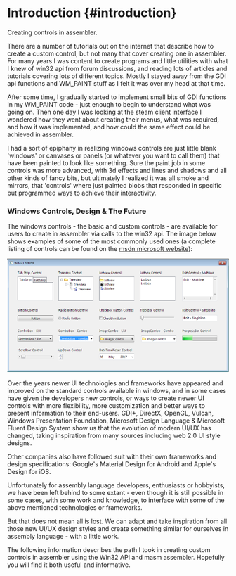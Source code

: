 # Introduction {#introduction}

Creating controls in assembler.

There are a number of tutorials out on the internet that describe how to create a custom control, but not many that cover creating one in assembler. For many years I was content to create programs and little utilities with what I knew of win32 api from forum discussions, and reading lots of articles and tutorials covering lots of different topics. Mostly I stayed away from the GDI api functions and WM\_PAINT stuff as I felt it was over my head at that time.

After some time, I gradually started to implement small bits of GDI functions in my WM\_PAINT code - just enough to begin to understand what was going on. Then one day I was looking at the steam client interface I wondered how they went about creating their menus, what was required, and how it was implemented, and how could the same effect could be achieved in assembler.

I had a sort of epiphany in realizing windows controls are just little blank 'windows' or canvases or panels \(or whatever you want to call them\) that have been painted to look like something. Sure the paint job in some controls was more advanced, with 3d effects and lines and shadows and all other kinds of fancy bits, but ultimately I realized it was all smoke and mirrors, that 'controls' where just painted blobs that responded in specific but programmed ways to achieve their interactivity.



### Windows Controls, Design & The Future

The windows controls - the basic and custom controls - are available for users to create in assembler via calls to the win32 api. The image below shows examples of some of the most commonly used ones \(a complete listing of controls can be found on the [msdn microsoft website](https://msdn.microsoft.com/en-us/library/windows/desktop/bb773169%28v=vs.85%29.aspx)\):

![](/assets/win32controls.png)

Over the years newer UI technologies and frameworks have appeared and improved on the standard controls available in windows, and in some cases have given the developers new controls, or ways to create newer UI controls with more flexibility, more customization and better ways to present information to their end-users. GDI+, DirectX, OpenGL, Vulcan, Windows Presentation Foundation, Microsoft Design Language & Microsoft Fluent Design System show us that the evolution of modern UI/UX has changed, taking inspiration from many sources including web 2.0 UI style designs. 

Other companies also have followed suit with their own frameworks and design specifications: Google's Material Design for Android and Apple's Design for iOS.

Unfortunately for assembly language developers, enthusiasts or hobbyists, we have been left behind to some extant - even though it is still possible in some cases, with some work and knowledge, to interface with some of the above mentioned technologies or frameworks.

But that does not mean all is lost. We can adapt and take inspiration from all those new UI/UX design styles and create something similar for ourselves in assembly language - with a little work.

The following information describes the path I took in creating custom controls in assembler using the Win32 API and masm assembler. Hopefully you will find it both useful and informative.


